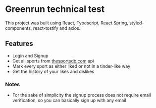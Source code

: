 # Greenrun technical test

This project was built using React, Typescript, React Spring, styled-components, react-tostify and axios.

## Features
- Login and Signup
- Get all sports from [thesportsdb.com](https://www.thesportsdb.com/) api
- Mark every sport as either liked or not in a tinder-like way
- Get the history of your likes and dislikes

### Notes
- For the sake of simplicity the signup process does not require email verification, so you can basically sign up with any email
